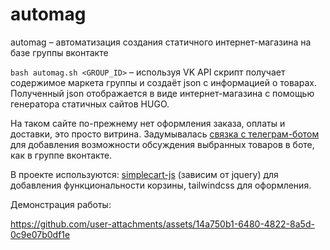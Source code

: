 # automag
automag – автоматизация создания статичного интернет-магазина на базе группы вконтакте

`bash automag.sh <GROUP_ID>` – используя VK API скрипт получает содержимое маркета группы и создаёт json с информацией о товарах. Полученный json отображается в виде интернет-магазина с помощью генератора статичных сайтов HUGO. 

На таком сайте по-прежнему нет оформления заказа, оплаты и доставки, это просто витрина. Задумывалась [связка с телеграм-ботом](https://github.com/artbobylev/telegram-feedback-bot) для добавления возможности обсуждения выбранных товаров в боте, как в группе вконтакте. 

В проекте используются: [simplecart-js](https://github.com/wojodesign/simplecart-js) (зависим от jquery) для добавления функциональности корзины, tailwindcss для оформления. 

Демонстрация работы:

https://github.com/user-attachments/assets/14a750b1-6480-4822-8a5d-0c9e07b0df1e


